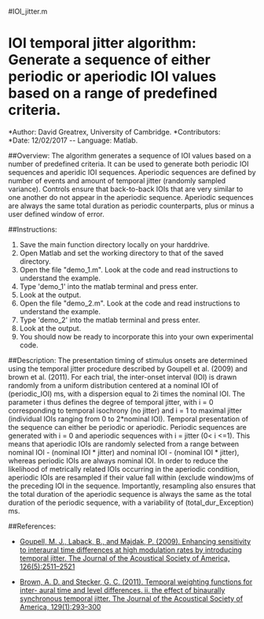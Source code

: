 #IOI_jitter.m
# IOI temporal jitter algorithm: Generate a sequence of either periodic or aperiodic IOI values based on a range of predefined criteria.
*Author: David Greatrex, University of Cambridge.
*Contributors:   
*Date: 12/02/2017 -- Language: Matlab.

##Overview:
The algorithm generates a sequence of IOI values based on a number of predefined criteria.
It can be used to generate both periodic IOI sequences and aperidic IOI sequences.
Aperiodic sequences are defined by number of events and amount of temporal jitter (randomly sampled variance).
Controls ensure that back-to-back IOIs that are very similar to one another do not appear in the aperiodic sequence.
Aperiodic sequences are always the same total duration as periodic counterparts, plus or minus a user defined window of error.

##Instructions:
1. Save the main function directory locally on your harddrive.
2. Open Matlab and set the working directory to that of the saved directory.
3. Open the file "demo_1.m". Look at the code and read instructions to understand the example.
4. Type 'demo_1' into the matlab terminal and press enter.
5. Look at the output.
6. Open the file "demo_2.m". Look at the code and read instructions to understand the example.
7. Type 'demo_2' into the matlab terminal and press enter.
8. Look at the output.
9. You should now be ready to incorporate this into your own experimental code.

##Description:
The presentation timing of stimulus onsets are determined using the temporal jitter procedure described by Goupell et al. (2009) and brown et al. (2011). 
For each trial, the inter-onset interval (IOI) is drawn randomly from a uniform distribution centered at a nominal IOI of (periodic_IOI) ms, with a dispersion equal to 2i times the nominal IOI. 
The parameter i thus defines the degree of temporal jitter, with i = 0 corresponding to temporal isochrony (no jitter) and i = 1 to maximal jitter (individual IOIs ranging from 0 to 2*nominal IOI).
Temporal presentation of the sequence can either be periodic or aperiodic. 
Periodic sequences are generated with i = 0 and aperiodic sequences with i = jitter (0< i <=1). 
This means that aperiodic IOIs are randomly selected from a range between nominal IOI - (nominal IOI * jitter) and nominal IOI - (nominal IOI * jitter), whereas periodic IOIs are always nominal IOI. 
In order to reduce the likelihood of metrically related IOIs occurring in the aperiodic condition, aperiodic IOIs are resampled if their value fall within (exclude window)ms of the preceding IOI in the sequence.
Importantly, resampling also ensures that the total duration of the aperiodic sequence is always the same as the total duration of the periodic sequence, with a variability of (total_dur_Exception) ms.

##References:

* [Goupell, M. J., Laback, B., and Majdak, P. (2009). Enhancing sensitivity to interaural time differences at high modulation rates by introducing temporal jitter. The Journal of the Acoustical Society of America, 126(5):2511–2521](http://scitation.aip.org/content/asa/journal/jasa/126/5/10.1121/1.3206584)

* [Brown, A. D. and Stecker, G. C. (2011). Temporal weighting functions for inter- aural time and level differences. ii. the effect of binaurally synchronous temporal jitter. The Journal of the Acoustical Society of America, 129(1):293–300](http://scitation.aip.org/content/asa/journal/jasa/129/1/10.1121/1.3514422) 
